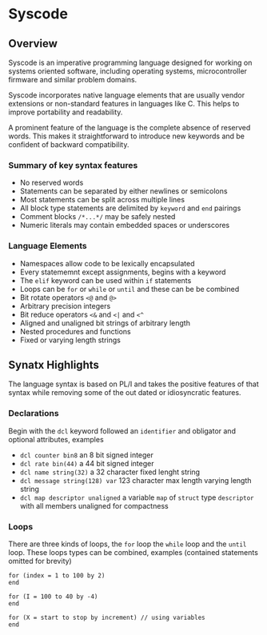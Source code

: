 # Syscode

## Overview
Syscode is an imperative programming language designed for working on systems oriented software, including operating systems, microcontroller firmware and similar problem domains.

Syscode incorporates native language elements that are usually vendor extensions or non-standard features in languages like C. This helps to improve portability and readability.

A prominent feature of the language is the complete absence of reserved words. This makes it straightforward to introduce new keywords and be confident of backward compatibility.

### Summary of key syntax features
- No reserved words
- Statements can be separated by either newlines or semicolons
- Most statements can be split across multiple lines
- All block type statements are delimited by `keyword` and `end` pairings
- Comment blocks  `/*...*/` may be safely nested
- Numeric literals may contain embedded spaces or underscores

### Language Elements
- Namespaces allow code to be lexically encapsulated
- Every statememnt except assignments, begins with a keyword
- The `elif` keyword can be used within `if` statements
- Loops can be `for` or `while` or `until` and these can be be combined
- Bit rotate operators `<@` and `@>`
- Arbitrary precision integers
- Bit reduce operators `<&` and `<|` and `<^`
- Aligned and unaligned bit strings of arbitrary length
- Nested procedures and functions
- Fixed or varying length strings

## Synatx Highlights
The language syntax is based on PL/I and takes the positive features of that syntax while removing some of the out dated or idiosyncratic features.

### Declarations
Begin with the `dcl` keyword followed an `identifier` and obligator and optional attributes, examples
- `dcl counter bin8` an 8 bit signed integer
- `dcl rate bin(44)` a 44 bit signed integer
- `dcl name string(32)` a 32 character fixed lenght string
- `dcl message string(128) var` 123 character max length varying length string
- `dcl map descriptor unaligned` a variable `map` of `struct` type `descriptor` with all members unaligned for compactness

### Loops
There are three kinds of loops, the `for` loop the `while` loop and the `until` loop. These loops types can be combined, examples (contained statements omitted for brevity)
```
for (index = 1 to 100 by 2)
end
```
```
for (I = 100 to 40 by -4)
end
```
```
for (X = start to stop by increment) // using variables
end
```

